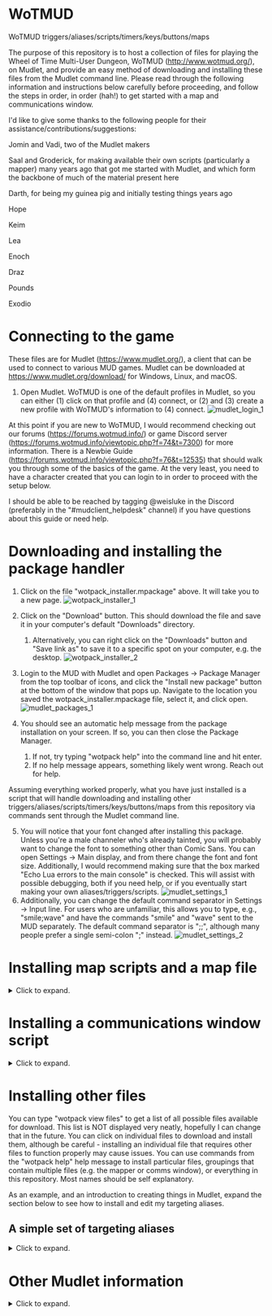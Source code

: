 # WoTMUD
WoTMUD triggers/aliases/scripts/timers/keys/buttons/maps

The purpose of this repository is to host a collection of files for playing the Wheel of Time Multi-User Dungeon, WoTMUD (http://www.wotmud.org/), on Mudlet, and provide an easy method of downloading and installing these files from the Mudlet command line. Please read through the following information and instructions below carefully before proceeding, and follow the steps in order, in order (hah!) to get started with a map and communications window. 

I'd like to give some thanks to the following people for their assistance/contributions/suggestions:

Jomin and Vadi, two of the Mudlet makers

Saal and Groderick, for making available their own scripts (particularly a mapper) many years ago that got me started with Mudlet, and which form the backbone of much of the material present here

Darth, for being my guinea pig and initially testing things years ago

Hope

Keim

Lea

Enoch

Draz

Pounds

Exodio


# Connecting to the game

These files are for Mudlet (https://www.mudlet.org/), a client that can be used to connect to various MUD games. Mudlet can be downloaded at https://www.mudlet.org/download/ for Windows, Linux, and macOS.

1. Open Mudlet. WoTMUD is one of the default profiles in Mudlet, so you can either (1) click on that profile and (4) connect, or (2) and (3) create a new profile with WoTMUD's information to (4) connect.
![mudlet_login_1](https://user-images.githubusercontent.com/52049495/137241355-72d43d03-b406-49ad-8623-3eb2d646b96b.png)

At this point if you are new to WoTMUD, I would recommend checking out our forums (https://forums.wotmud.info/) or game Discord server (https://forums.wotmud.info/viewtopic.php?f=74&t=7300) for more information. There is a Newbie Guide (https://forums.wotmud.info/viewtopic.php?f=76&t=12535) that should walk you through some of the basics of the game. At the very least, you need to have a character created that you can login to in order to proceed with the setup below.

I should be able to be reached by tagging @weisluke in the Discord (preferably in the "#mudclient_helpdesk" channel) if you have questions about this guide or need help.

# Downloading and installing the package handler
   
1. Click on the file "wotpack_installer.mpackage" above. It will take you to a new page.
![wotpack_installer_1](https://user-images.githubusercontent.com/52049495/137250032-2c2aef39-d8a9-47da-806a-dfdfaf5f21d9.png)

2. Click on the "Download" button. This should download the file and save it in your computer's default "Downloads" directory.
   1. Alternatively, you can right click on the "Downloads" button and "Save link as" to save it to a specific spot on your computer, e.g. the desktop.
![wotpack_installer_2](https://user-images.githubusercontent.com/52049495/137240737-23e0e19f-5c7e-49de-a497-06e431b414aa.png)

3. Login to the MUD with Mudlet and open Packages -> Package Manager from the top toolbar of icons, and click the "Install new package" button at the bottom of the window that pops up. Navigate to the location you saved the wotpack_installer.mpackage file, select it, and click open. 
![mudlet_packages_1](https://user-images.githubusercontent.com/52049495/137245638-82093947-ec96-4d65-96fb-632570e2612a.png)

4. You should see an automatic help message from the package installation on your screen. If so, you can then close the Package Manager.
   1. If not, try typing "wotpack help" into the command line and hit enter.
   2. If no help message appears, something likely went wrong. Reach out for help. 

Assuming everything worked properly, what you have just installed is a script that will handle downloading and installing other triggers/aliases/scripts/timers/keys/buttons/maps from this repository via commands sent through the Mudlet command line.

5. You will notice that your font changed after installing this package. Unless you're a male channeler who's already tainted, you will probably want to change the font to something other than Comic Sans. You can open Settings -> Main display, and from there change the font and font size. Additionally, I would recommend making sure that the box marked "Echo Lua errors to the main console" is checked. This will assist with possible debugging, both if you need help, or if you eventually start making your own aliases/triggers/scripts.
![mudlet_settings_1](https://user-images.githubusercontent.com/52049495/137246210-491b3c45-3d6f-452e-9896-fbad996c51fd.png)
6. Additionally, you can change the default command separator in Settings -> Input line. For users who are unfamiliar, this allows you to type, e.g., "smile;wave" and have the commands "smile" and "wave" sent to the MUD separately. The default command separator is ";;", although many people prefer a single semi-colon ";" instead.
![mudlet_settings_2](https://user-images.githubusercontent.com/52049495/137246430-b1498db2-4918-456c-8d11-73e31e1b2739.png)

# Installing map scripts and a map file
<details>
<summary>Click to expand.</summary>
   
1. The first step for installing these map scripts is to remove the generic mapper by going to Packages->Package Manager, clicking on the "generic_mapper", and then clicking "Remove packages". After that, you will need to restart Mudlet and login again. DO NOT SKIP THIS STEP.
![mapper_install_1](https://user-images.githubusercontent.com/52049495/137246750-164a86ff-137a-4be5-8f59-8f9a0544736c.png)

2. Make sure that you have the following settings on the MUD (by typing them into the command line):
   1. "color complete" on. The mapper scripts need the room name colors to properly work.
   2. "brief" off. The mapper will work with brief mode on, just not as well (though still pretty dang well if I do say so myself, given the limitations of picking out rooms from only name and exit combinations). 
3. Type "wotpack install mapper" into the command line and hit enter.
![mapper_install_2](https://user-images.githubusercontent.com/52049495/137254629-cf6e9d2e-8676-40c0-af78-cd6bd581a6f6.png)

4. If things are successful, you should receive some messages along the lines of "(wotpack_installer): New mapper_scripts successfully installed." A help message should pop up. A new window should appear in the top right of the screen as well, though it will say that there are no rooms in the map. This is because we need to download the map file. 
![mapper_install_3](https://user-images.githubusercontent.com/52049495/137247489-22d1b16a-27a7-40c3-9331-ebfcf809c1b1.png)

5. Type "map update". You should again receive some messages about the map file downloading and installing. This may take a moment depending on your internet speed. Once that is done, the message in the top right map window may change to say that you have a map loaded, but Mudlet doesn't know where you are.
![mapper_install_4](https://user-images.githubusercontent.com/52049495/137247712-21450f8b-c8bd-43af-aec3-742d2730d68f.png)

6. Look at your room. You should see a debugging message next to room names, room descriptions, and direction and look inputs. This is normal. See if the map centers on your position. If the rooms are too small, you can adjust their size at the bottom of the map window (along with the size of the room exit lines). You can also zoom in by scrolling with your mouse wheel on the map window, or (assuming everything has worked properly up to this point) by entering "map zoom 30" into the Mudlet command line.
![mapper_install_5](https://user-images.githubusercontent.com/52049495/137248267-59c8b130-2dfa-4973-959d-7253f640b772.png)

7. You can type "map debug" to turn off the debug messages. If there are problems with the mapper, these messages can be useful in narrowing down what the issue is. 
![mapper_install_6](https://user-images.githubusercontent.com/52049495/137248345-50ee7931-b074-4cb8-9db0-4c4f890f6f8a.png)

8. You can type "map dock", and the map will snap to the left or right side of the screen when you drag it there. This will make the scroll bar visible without you having to move the map window slightly, and allow you to place the map on the left hand side if you prefer.
![mapper_dock](https://user-images.githubusercontent.com/52049495/137255044-54cb16c4-3511-4d2e-b0e7-9bc88faa334a.png)
   
9. You can have the mapper manually gag room descriptions (while still using them to determine where you are) by typing "map brief". 
![mapper_install_7](https://user-images.githubusercontent.com/52049495/138769138-9061d25d-48ae-4e4d-bbd9-2e5c76c8c9a7.png)

## Changing the map appearance
<details>
<summary>Click to expand.</summary>
The appearance of the map can be further changed with some tabs in the settings window, and some aliases I've built into the map script. I won't go into the full details on those here, but I will show a couple. Feel free to reach out to me if you're interested or have questions about more. 
   
1. You can change the appearance of the room marker by going into Settings -> Mapper, and adjusting the room marker info at the bottom.
![mapper_colors_1](https://user-images.githubusercontent.com/52049495/138770304-4abb42d0-38d4-4ea9-9c7d-b25984faff26.png)

2. You can change the color of the map background, room borders, and room connections, by going to Settings -> Mapper colors.
![mapper_colors_2](https://user-images.githubusercontent.com/52049495/138771022-6db353ab-115d-468f-ae86-035639c82bce.png)

3. Rooms on the map have specific "environments" associated with them, e.g. "inside" "water" "drink" "road" "wilderness" etc. The list of environments can be found by typing "colorlegend". The colors associated with a specific environment can be altered by typing "map color environment color", e.g. "map color inside gray" "map color drink blue". Valid colors can be found by typing "viewcolors", which will open up a Mudlet wiki page.
![mapper_colors_3](https://user-images.githubusercontent.com/52049495/138771675-a4139fc1-0017-4c69-8596-39b3a625d870.png)

4. The mapper displays zone and door information for your room beneath the room exits. The colors these display with can be changed by typing "map zonecolor color" and "map doorcolor color", e.g. "map zonecolor red" and "map doorcolor green". The zone info is a clickable link which will open up the WoTMUD wiki (https://wotmud.fandom.com/wiki/WoTMUD_Wiki) page for that zone. You can choose to hide the zone info by typing "map showzone". Zone and door information is always present in the map window itself. 
![mapper_colors_4](https://user-images.githubusercontent.com/52049495/138772824-22244960-6750-4181-9ef6-7aacd5cca136.png)

</details>
   
</details>

# Installing a communications window script
<details>
<summary>Click to expand.</summary>
   
1. To get a communications window that stores says/chats/narrates/etc, type "wotpack install communications" into the command line and hit enter. Test it out by saying something to ensure that it is capturing things properly. If it looks like it installed correctly, you can type "comms debug" as well. New players can "listen all" to ensure that they have chats and narrates enabled on the MUD.
![communications_install_1](https://user-images.githubusercontent.com/52049495/138774404-6e43800e-0df9-4b52-ad9f-905998516a40.png)
   
2. You can change the color of some fields with, e.g., "comms color yells green".
![communications_install_2](https://user-images.githubusercontent.com/52049495/137254036-2623b282-ecc7-4a45-9d3d-c97d875f0bbb.png)
   
3. Much like the map window, the communications window can be docked by typing "comms dock". This will allow it to snap the left or right side of the screen, and additionally to the top of the screen as well.
![communications_install_3](https://user-images.githubusercontent.com/52049495/138775048-33f9cb9c-984b-42d0-ad52-d820d627d1bf.png)

</details>

# Installing other files

You can type "wotpack view files" to get a list of all possible files available for download. This list is NOT displayed very neatly, hopefully I can change that in the future. You can click on individual files to download and install them, although be careful - installing an individual file that requires other files to function properly may cause issues. You can use commands from the "wotpack help" help message to install particular files, groupings that contain multiple files (e.g. the mapper or comms window), or everything in this repository. Most names should be self explanatory.

As an example, and an introduction to creating things in Mudlet, expand the section below to see how to install and edit my targeting aliases.

## A simple set of targeting aliases
<details>
<summary>Click to expand.</summary>

Type "wotpack view files" and click on the "targeting aliases" to download and install them, or type "wotpack install targeting" to install my set of targeting aliases.
![targeting_install_1](https://user-images.githubusercontent.com/52049495/138775890-bc167ef1-b05a-49c7-9b59-499fc3d24ccb.png)
![targeting_install_2](https://user-images.githubusercontent.com/52049495/138775903-1b9fd3a9-488f-4f02-b9bf-df8cde8fe27a.png)
Type "tgt xxx" to set a target. Some specific targets give messages colored by their race on the MUD.
   
"p" is my default alias to "kill target". This can be easily changed. Open up Aliases in Mudlet from the top toolbar, and navigate to the targeting aliases. Expand any subfolders and find the alias to "Attack target". You will see a box named "Pattern:" with "^p$" inside of it. This is a regex pattern that Mudlet matches to either a) send a replacement command to the MUD (as specified in the "Command:" box underneath), or b) execute a sequence of Lua code as specified in the large white space underneath. Regex and Lua are outside the scope of anything I want to cover here currently, but to change the key that you use to "kill target" simply change the "p" to a different letter in the "Pattern:" box. Do NOT, however, get rid of the ^ or $ symbol. Keep them, as they are necessary for Mudlet to match things properly - just change the leter in between to the letter(s) that you would prefer to use.
![targeting_install_3](https://user-images.githubusercontent.com/52049495/138776848-b9761c82-7010-4051-81ec-d0bf204ccfc6.png) 
   
</details>

# Other Mudlet information
<details>
<summary>Click to expand.</summary>
   
Mudlet stores your profile information at (on Windows at least) C:/users/USERNAME/.config/mudlet/profiles/PROFILENAME

E.g., for me, C:/users/lukew/.config/mudlet/profiles/WoTMUD

Inside this folder, there are two subfolders that may be of interest.
![mudlet_profile](https://user-images.githubusercontent.com/52049495/137252774-496ed920-6d9a-42d2-867c-4c550f4ef682.png)

One is named "current", and inside you will find .xml files with filenames corresponding to various dates and times. These files are copies of your profile. It is sometimes useful to back them up on a regular basis, just in case something ever goes wrong with your profile. You can also use those files to easily transfer your profile from one machine to another (copy the file on one machine or upload it to a cloud based service, and then save it in the same location on the new machine, making sure that it is the only file in that folder).
The other folder, "log", contains the log files of the MUD output, if you have enabled logging. You can check whether logging is enabled by either paying attention to the initial lines of Mudlet output when you log in, which tells where the file is being saved (if logging is enabled), or checking that the logging button in the bottom right corner of Mudlet is enabled.
![mudlet_logging](https://user-images.githubusercontent.com/52049495/137253004-3b51b1e3-ee44-47dd-b3df-36367045b189.png)
   
</details>
